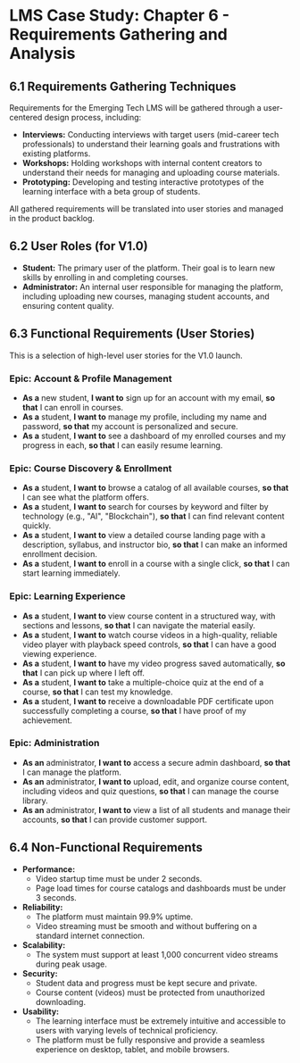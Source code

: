 # LMS Case Study: Chapter 6 - Requirements Gathering and Analysis

## 6.1 Requirements Gathering Techniques
Requirements for the Emerging Tech LMS will be gathered through a user-centered design process, including:
-   **Interviews:** Conducting interviews with target users (mid-career tech professionals) to understand their learning goals and frustrations with existing platforms.
-   **Workshops:** Holding workshops with internal content creators to understand their needs for managing and uploading course materials.
-   **Prototyping:** Developing and testing interactive prototypes of the learning interface with a beta group of students.

All gathered requirements will be translated into user stories and managed in the product backlog.

## 6.2 User Roles (for V1.0)

-   **Student:** The primary user of the platform. Their goal is to learn new skills by enrolling in and completing courses.
-   **Administrator:** An internal user responsible for managing the platform, including uploading new courses, managing student accounts, and ensuring content quality.

## 6.3 Functional Requirements (User Stories)

This is a selection of high-level user stories for the V1.0 launch.

### Epic: Account & Profile Management
-   **As a** new student, **I want to** sign up for an account with my email, **so that** I can enroll in courses.
-   **As a** student, **I want to** manage my profile, including my name and password, **so that** my account is personalized and secure.
-   **As a** student, **I want to** see a dashboard of my enrolled courses and my progress in each, **so that** I can easily resume learning.

### Epic: Course Discovery & Enrollment
-   **As a** student, **I want to** browse a catalog of all available courses, **so that** I can see what the platform offers.
-   **As a** student, **I want to** search for courses by keyword and filter by technology (e.g., "AI", "Blockchain"), **so that** I can find relevant content quickly.
-   **As a** student, **I want to** view a detailed course landing page with a description, syllabus, and instructor bio, **so that** I can make an informed enrollment decision.
-   **As a** student, **I want to** enroll in a course with a single click, **so that** I can start learning immediately.

### Epic: Learning Experience
-   **As a** student, **I want to** view course content in a structured way, with sections and lessons, **so that** I can navigate the material easily.
-   **As a** student, **I want to** watch course videos in a high-quality, reliable video player with playback speed controls, **so that** I can have a good viewing experience.
-   **As a** student, **I want to** have my video progress saved automatically, **so that** I can pick up where I left off.
-   **As a** student, **I want to** take a multiple-choice quiz at the end of a course, **so that** I can test my knowledge.
-   **As a** student, **I want to** receive a downloadable PDF certificate upon successfully completing a course, **so that** I have proof of my achievement.

### Epic: Administration
-   **As an** administrator, **I want to** access a secure admin dashboard, **so that** I can manage the platform.
-   **As an** administrator, **I want to** upload, edit, and organize course content, including videos and quiz questions, **so that** I can manage the course library.
-   **As an** administrator, **I want to** view a list of all students and manage their accounts, **so that** I can provide customer support.

## 6.4 Non-Functional Requirements

-   **Performance:**
    -   Video startup time must be under 2 seconds.
    -   Page load times for course catalogs and dashboards must be under 3 seconds.
-   **Reliability:**
    -   The platform must maintain 99.9% uptime.
    -   Video streaming must be smooth and without buffering on a standard internet connection.
-   **Scalability:**
    -   The system must support at least 1,000 concurrent video streams during peak usage.
-   **Security:**
    -   Student data and progress must be kept secure and private.
    -   Course content (videos) must be protected from unauthorized downloading.
-   **Usability:**
    -   The learning interface must be extremely intuitive and accessible to users with varying levels of technical proficiency.
    -   The platform must be fully responsive and provide a seamless experience on desktop, tablet, and mobile browsers.
